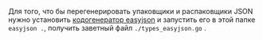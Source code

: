 Для того, что бы перегенерировать упаковщики и распаковщики JSON
нужно установить [кодогенератор easyjson](https://github.com/mailru/easyjson)
и запустить его в этой папке `easyjson .`, получить заветный файл `./types_easyjson.go` .
